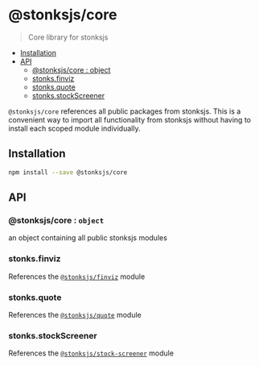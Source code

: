 # @stonksjs/core

> Core library for stonksjs

- [Installation](#installation)
- [API](#api)
  - [@stonksjs/core : object](#stonksjscore--object)
  - [stonks.finviz](#stonksfinviz)
  - [stonks.quote](#stonksquote)
  - [stonks.stockScreener](#stonksstockscreener)

`@stonksjs/core` references all public packages from stonksjs. This is a
convenient way to import all functionality from stonksjs without having to
install each scoped module individually.

## Installation

```bash
npm install --save @stonksjs/core
```

## API

### @stonksjs/core : <code>object</code>

an object containing all public stonksjs modules

### stonks.finviz

References the
[`@stonksjs/finviz`](https://nielse63.github.io/stonksjs/tree/master/packages/finviz)
module

### stonks.quote

References the
[`@stonksjs/quote`](https://nielse63.github.io/stonksjs/tree/master/packages/quote)
module

### stonks.stockScreener

References the
[`@stonksjs/stock-screener`](https://nielse63.github.io/stonksjs/tree/master/packages/stock-screener)
module
